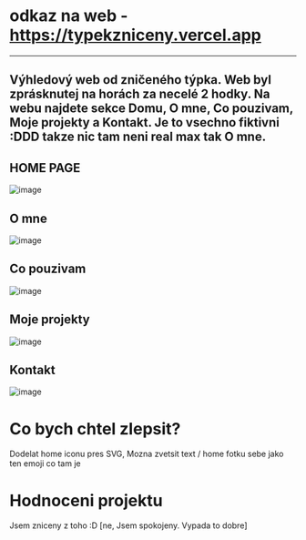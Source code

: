 # odkaz na web - https://typekzniceny.vercel.app
----------------------------------------------------------------------
Výhledový web od zničeného týpka. Web byl zprásknutej na horách za necelé 2 hodky. Na webu najdete sekce Domu, O mne, Co pouzivam, Moje projekty a Kontakt. 
Je to vsechno fiktivni :DDD takze nic tam neni real max tak O mne.
----------------------------------------------------------------------
## HOME PAGE
![image](https://github.com/nobodysleezy/TYPEKZNICENY/assets/113213768/4cd8092d-1848-4cc4-a513-3a3fd1ea6380)

## O mne
![image](https://github.com/nobodysleezy/TYPEKZNICENY/assets/113213768/fdd5aa7b-efb6-49a0-92ff-02305d422c7d)

## Co pouzivam
![image](https://github.com/nobodysleezy/TYPEKZNICENY/assets/113213768/d7c58f55-2af5-4439-87e4-ad81f0b2227b)

## Moje projekty
![image](https://github.com/nobodysleezy/TYPEKZNICENY/assets/113213768/af214ee3-cb76-4c8a-ba95-efab73d65970)

## Kontakt
![image](https://github.com/nobodysleezy/TYPEKZNICENY/assets/113213768/c2e55fcc-302b-45a1-9bb8-c99d1dfdcc78)

# Co bych chtel zlepsit?
Dodelat home iconu pres SVG,
Mozna zvetsit text / home fotku sebe jako ten emoji co tam je 
# Hodnoceni projektu
Jsem zniceny z toho :D [ne, Jsem spokojeny. Vypada to dobre]
